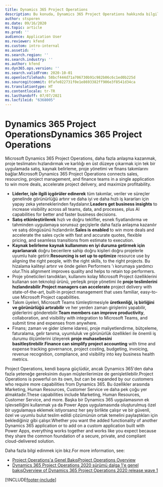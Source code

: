 ```yaml
---
title: Dynamics 365 Project Operations
description: Bu konuda, Dynamics 365 Project Operations hakkında bilgiler sağlanmaktadır.
author: stsporen
ms.date: 09/16/2020
ms.topic: article
ms.prod: ''
audience: Application User
ms.reviewer: kfend
ms.custom: intro-internal
ms.assetid: ''
ms.search.region: ''
ms.search.industry: ''
ms.author: kfend
ms.dyn365.ops.version: ''
ms.search.validFrom: 2020-10-01
ms.openlocfilehash: 58bcf444d71a706730b91c982b06c6c1ed0b225d
ms.sourcegitcommit: 0fafe022731f0e1e8693382ff906e3f8541d34ca
ms.translationtype: HT
ms.contentlocale: tr-TR
ms.lasthandoff: 07/07/2021
ms.locfileid: "6368005"
---
```

# <a name="dynamics-365-project-operations"></a><span data-ttu-id="75afb-103">Dynamics 365 Project Operations</span><span class="sxs-lookup"><span data-stu-id="75afb-103">Dynamics 365 Project Operations</span></span>

<span data-ttu-id="75afb-104">Microsoft Dynamics 365 Project Operations, daha fazla anlaşma kazanmak, proje teslimatını hızlandırmak ve karlılığı en üst düzeye çıkarmak için tek bir uygulamada satış, kaynak belirleme, proje yönetimi ve finans takımlarını bağlar.</span><span class="sxs-lookup"><span data-stu-id="75afb-104">Microsoft Dynamics 365 Project Operations connects sales, resourcing, project management, and finance teams in a single application to win more deals, accelerate project delivery, and maximize profitability.</span></span>

-   <span data-ttu-id="75afb-105">**Liderler, işle ilgili içgörüler edinerek** tüm takımlar, veriler ve süreçler genelinde görünürlüğü artırır ve daha iyi ve daha hızlı iş kararları için yapay zeka yeteneklerinden faydalanır.</span><span class="sxs-lookup"><span data-stu-id="75afb-105">**Leaders get business insights** to increase visibility across all teams, data, and processes, plus AI capabilities for better and faster business decisions.</span></span>
-   <span data-ttu-id="75afb-106">**Satış etkinleştirilerek** hızlı ve doğru teklifler, esnek fiyatlandırma ve tahminden uygulamaya sorunsuz geçişlerle daha fazla anlaşma kazanılır ve satış döngüsünü hızlandırılır.</span><span class="sxs-lookup"><span data-stu-id="75afb-106">**Sales is enabled** to win more deals and accelerate the sales cycle with fast and accurate quotes, flexible pricing, and seamless transitions from estimate to execution.</span></span>
-   <span data-ttu-id="75afb-107">**Kaynak belirleme kaynak kullanımını en iyi duruma getirmek için ayarlanarak** doğru becerilere sahip doğru kişileri doğru projelerle uyumlu hale getirir.</span><span class="sxs-lookup"><span data-stu-id="75afb-107">**Resourcing is set up to optimize** resource use by aligning the right people, with the right skills, to the right projects.</span></span> <span data-ttu-id="75afb-108">Bu hizalama kaliteyi artırır ve önde gelen Performers 'ı korumaya yardımcı olur.</span><span class="sxs-lookup"><span data-stu-id="75afb-108">This alignment improves quality and helps to retain top performers.</span></span>
-   <span data-ttu-id="75afb-109">Proje yöneticileri tanıdıkları, kullanımı kolay Microsoft Project özelliklerini kullanan son teknoloji ürünü, yerleşik proje yönetimi ile **proje teslimlerini hızlandırabilir**.</span><span class="sxs-lookup"><span data-stu-id="75afb-109">**Project managers can accelerate** project delivery with state-of-the-art, built-in project management that uses familiar, easy-to-use Microsoft Project capabilities.</span></span>
-   <span data-ttu-id="75afb-110">Takım üyeleri, Microsoft Teams tümleştirmesiyle **üretkenliği, iş birliğini ve görünürlüğü artırabilir** ve her yerden zaman girişlerini yapabilir, giderlerini gönderebilir.</span><span class="sxs-lookup"><span data-stu-id="75afb-110">**Team members can improve productivity**, collaboration, and visibility with integration to Microsoft Teams, and submit time and expenses from anywhere.</span></span>
-   <span data-ttu-id="75afb-111">Finans; zaman ve gider izleme idaresi, proje maliyetlendirme, bütçeleme, faturalama, gelir tanıma, uyumluluk ve görünürlük özellikleri ile önemli iş durumu ölçümlerini izleyerek **proje muhasebesini basitleştirebilir**.</span><span class="sxs-lookup"><span data-stu-id="75afb-111">**Finance can simplify project accounting** with time and expense tracking governance, project costing, budgeting, invoicing, revenue recognition, compliance, and visibility into key business health metrics.</span></span>

<span data-ttu-id="75afb-112">Project Operations, kendi başına güçlüdür, ancak Dynamics 365'den daha fazla yeteneğe gereksinim duyan müşterilerimize de genişletilebilir.</span><span class="sxs-lookup"><span data-stu-id="75afb-112">Project Operations is powerful on its own, but can be expanded by our customers who require more capabilities from Dynamics 365.</span></span> <span data-ttu-id="75afb-113">Bu özellikler arasında Marketing, Human Resources, Customer Service ve daha pek çoğu yer almaktadır.</span><span class="sxs-lookup"><span data-stu-id="75afb-113">These capabilities include Marketing, Human Resources, Customer Service, and more.</span></span> <span data-ttu-id="75afb-114">Başka bir Dynamics 365 uygulamasının ek işlevselliğini kullanmak ya da Power Apps uygulamasında oluşturulmuş özel bir uygulamaya eklemek istiyorsanız her şey birlikte çalışır ve bir güvenli, özel ve uyumlu bulut teslim edildi çözümünün ortak temelini paylaştıkları için beklediğiniz gibi çalışır.</span><span class="sxs-lookup"><span data-stu-id="75afb-114">Whether you want the added functionality of another Dynamics 365 application or to add on a custom application built with Power Apps, everything works together and works like you expect because they share the common foundation of a secure, private, and compliant cloud-delivered solution.</span></span>

<span data-ttu-id="75afb-115">Daha fazla bilgi edinmek için bkz.</span><span class="sxs-lookup"><span data-stu-id="75afb-115">For more information, see:</span></span>

- [<span data-ttu-id="75afb-116">Project Operations'a Genel Bakış</span><span class="sxs-lookup"><span data-stu-id="75afb-116">Project Operations Overview</span></span>](https://dynamics.microsoft.com/en-us/project-operations/overview/)
- [<span data-ttu-id="75afb-117">Dynamics 365 Project Operations 2020 sürümü dalga 1'e genel bakış</span><span class="sxs-lookup"><span data-stu-id="75afb-117">Overview of Dynamics 365 Project Operations 2020 release wave 1</span></span>](/dynamics365-release-plan/2020wave1/dynamics365-project-operations/)



[!INCLUDE[footer-include](includes/footer-banner.md)]
